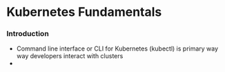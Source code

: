 # Kubernetes Fundamentals

### Introduction

- Command line interface or CLI for Kubernetes (kubectl) is primary way way developers interact with clusters
- 